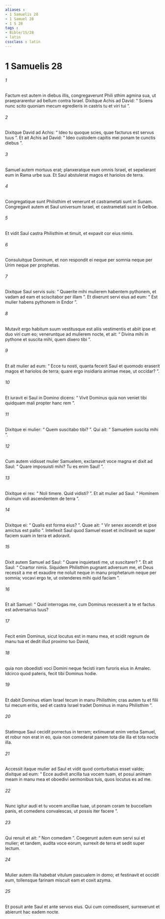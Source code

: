 ```yaml
---
aliases : 
- 1 Samuelis 28
- 1 Samuel 28
- 1 S 28
tags : 
- Bible/1S/28
- latin
cssclass : latin
---
```


# 1 Samuelis 28

###### 1
Factum est autem in diebus illis, congregaverunt Phili sthim agmina sua, ut praepararentur ad bellum contra Israel. Dixitque Achis ad David: “ Sciens nunc scito quoniam mecum egredieris in castris tu et viri tui ”. 
###### 2
Dixitque David ad Achis: “ Ideo tu quoque scies, quae facturus est servus tuus ”. Et ait Achis ad David: “ Ideo custodem capitis mei ponam te cunctis diebus ”.
###### 3
Samuel autem mortuus erat; planxeratque eum omnis Israel, et sepelierant eum in Rama urbe sua. Et Saul abstulerat magos et hariolos de terra.
###### 4
Congregatique sunt Philisthim et venerunt et castrametati sunt in Sunam. Congregavit autem et Saul universum Israel, et castrametati sunt in Gelboe. 
###### 5
Et vidit Saul castra Philisthim et timuit, et expavit cor eius nimis. 
###### 6
Consuluitque Dominum, et non respondit ei neque per somnia neque per Urim neque per prophetas.
###### 7
Dixitque Saul servis suis: “ Quaerite mihi mulierem habentem pythonem, et vadam ad eam et sciscitabor per illam ”. Et dixerunt servi eius ad eum: “ Est mulier habens pythonem in Endor ”. 
###### 8
Mutavit ergo habitum suum vestitusque est aliis vestimentis et abiit ipse et duo viri cum eo; veneruntque ad mulierem nocte, et ait: “ Divina mihi in pythone et suscita mihi, quem dixero tibi ”. 
###### 9
Et ait mulier ad eum: “ Ecce tu nosti, quanta fecerit Saul et quomodo eraserit magos et hariolos de terra; quare ergo insidiaris animae meae, ut occidar? ”. 
###### 10
Et iuravit ei Saul in Domino dicens: “ Vivit Dominus quia non veniet tibi quidquam mali propter hanc rem ”. 
###### 11
Dixitque ei mulier: “ Quem suscitabo tibi? ”. Qui ait: “ Samuelem suscita mihi ”.
###### 12
Cum autem vidisset mulier Samuelem, exclamavit voce magna et dixit ad Saul: “ Quare imposuisti mihi? Tu es enim Saul! ”. 
###### 13
Dixitque ei rex: “ Noli timere. Quid vidisti? ”. Et ait mulier ad Saul: “ Hominem divinum vidi ascendentem de terra ”. 
###### 14
Dixitque ei: “ Qualis est forma eius? ”. Quae ait: “ Vir senex ascendit et ipse amictus est pallio ”. Intellexit Saul quod Samuel esset et inclinavit se super faciem suam in terra et adoravit.
###### 15
Dixit autem Samuel ad Saul: “ Quare inquietasti me, ut suscitarer? ”. Et ait Saul: “ Coartor nimis. Siquidem Philisthim pugnant adversum me, et Deus recessit a me et exaudire me noluit neque in manu prophetarum neque per somnia; vocavi ergo te, ut ostenderes mihi quid faciam ”. 
###### 16
Et ait Samuel: “ Quid interrogas me, cum Dominus recesserit a te et factus est adversarius tuus? 
###### 17
Fecit enim Dominus, sicut locutus est in manu mea, et scidit regnum de manu tua et dedit illud proximo tuo David, 
###### 18
quia non oboedisti voci Domini neque fecisti iram furoris eius in Amalec. Idcirco quod pateris, fecit tibi Dominus hodie. 
###### 19
Et dabit Dominus etiam Israel tecum in manu Philisthim; cras autem tu et filii tui mecum eritis, sed et castra Israel tradet Dominus in manu Philisthim ”.
###### 20
Statimque Saul cecidit porrectus in terram; extimuerat enim verba Samuel, et robur non erat in eo, quia non comederat panem tota die illa et tota nocte illa. 
###### 21
Accessit itaque mulier ad Saul et vidit quod conturbatus esset valde; dixitque ad eum: “ Ecce audivit ancilla tua vocem tuam, et posui animam meam in manu mea et oboedivi sermonibus tuis, quos locutus es ad me. 
###### 22
Nunc igitur audi et tu vocem ancillae tuae, ut ponam coram te buccellam panis, et comedens convalescas, ut possis iter facere ”. 
###### 23
Qui renuit et ait: “ Non comedam ”. Coegerunt autem eum servi sui et mulier; et tandem, audita voce eorum, surrexit de terra et sedit super lectum. 
###### 24
Mulier autem illa habebat vitulum pascualem in domo; et festinavit et occidit eum, tollensque farinam miscuit eam et coxit azyma. 
###### 25
Et posuit ante Saul et ante servos eius. Qui cum comedissent, surrexerunt et abierunt hac eadem nocte.
